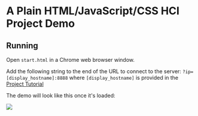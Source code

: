 # A Plain HTML/JavaScript/CSS HCI Project Demo

## Running

Open `start.html` in a Chrome web browser window.

Add the following string to the end of the URL to connect to the server: `?ip=[display_hostname]:8888` where `[display_hostname]` is provided in the [Project Tutorial](https://cpsc484-584-hci.gitlab.io/s23/display_tutorial/#server-names)

The demo will look like this once it's loaded:

![](docs/html-demo.jpg)
